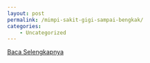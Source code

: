 ```yaml
---
layout: post
permalink: /mimpi-sakit-gigi-sampai-bengkak/
categories:
    - Uncategorized
---
```


[Baca Selengkapnya](/04)
